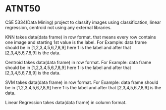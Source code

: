 # ATNT50
CSE 5334(Data Mining) project to classify images using classification, linear regression, centroid not using any external libraries.

KNN takes data(data frame) in row format. that means every row contains one image and starting 1st value is the label.
For Example: data frame should be in [1,2,3,4,5,6,7,8,9] here 1 is the label and after that [2,3,4,5,6,7,8,9] is the data.

Centroid takes data(data frame) in row format.
For Example: data frame should be in [1,2,3,4,5,6,7,8,9] here 1 is the label and after that [2,3,4,5,6,7,8,9] is the data.

SVM takes data(data frame) in row format.
For Example: data frame should be in [1,2,3,4,5,6,7,8,9] here 1 is the label and after that [2,3,4,5,6,7,8,9] is the data.

Linear Regression takes data(data frame) in column format.